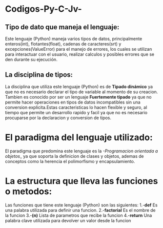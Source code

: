 # Codigos-Py-C-Jv-
## Tipo de dato que maneja el lenguaje:

Este lenguaje (Python) maneja varios tipos de datos, principalmente enteros(int), flotantes(float), cadenas de caracteres(srt) y excepciones(ValueError) para el manejo de errores, los cuales se utilizan para interactuar con el usuario, realizar calculos y posibles errores que se den durante su ejecución.

## La disciplina de tipos:
La disciplina que utiliza este lenguaje (Python) es de __Tipado dinámico__ ya que no es necesario declarar el tipo de variable al momento de su creacion.
Tambien es conocido por ser un lenguaje __Fuertemente tipado__ ya que no permite hacer operaciones en tipos de datos incompatibles sin una conversion explicita.Estas caracteristicas lo hacen flexible y seguro, al tiempo que permite un desarrollo rapido y facil ya que no es necesario procuparse por la declaracion y conversion de tipos.

# El paradigma del lenguaje utilizado:
El paradigma que predomina este lenguaje es la _-Programacion orientada a objetos__ ya que soporta la definicion de clases y objetos, ademas de conceptos como la herencia el polimorfismo y encapsulamiento.

# La estructura que lleva las funciones o metodos:
Las funciones que tiene este lenguaje (Python) son las siguientes:
1.-__def__ Es una palabra utilizada para definir una funcion.
2.-__factorial__ Es el nombre de la funcion
3.-__(n)__ Lista de parametros que recibe la funcion 
4.-__return__ Una palabra clave utilizada para devolver un valor desde la funcion
